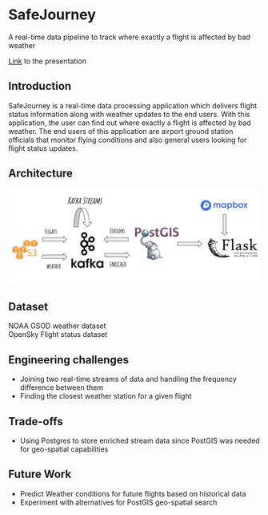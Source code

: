 # SafeJourney
A real-time data pipeline to track where exactly a flight is affected by bad weather

[Link](bit.ly/safejourney-slides) to the presentation



## Introduction

SafeJourney is a real-time data processing application which delivers flight status information along with weather updates to the end users. With this application, the user can find out where exactly a flight is affected by bad weather. The end users of this application are airport ground station officials that monitor flying conditions and also general users looking for flight status updates.


## Architecture

![alt text](images/architecture.png)

## Dataset

NOAA GSOD weather dataset
</br>
OpenSky Flight status dataset

## Engineering challenges

- Joining two real-time streams of data and handling the frequency difference between them
- Finding the closest weather station for a given flight

## Trade-offs

- Using Postgres to store enriched stream data since PostGIS was needed for geo-spatial capabilities

## Future Work

- Predict Weather conditions for future flights based on historical data
- Experiment with alternatives for PostGIS geo-spatial search
